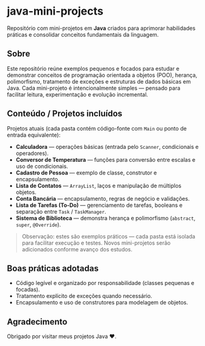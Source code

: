 # java-mini-projects

Repositório com mini-projetos em **Java** criados para aprimorar habilidades práticas e consolidar conceitos fundamentais da linguagem.

## Sobre

Este repositório reúne exemplos pequenos e focados para estudar e demonstrar conceitos de programação orientada a objetos (POO), herança, polimorfismo, tratamento de exceções e estruturas de dados básicas em Java. Cada mini-projeto é intencionalmente simples — pensado para facilitar leitura, experimentação e evolução incremental.

## Conteúdo / Projetos incluídos

Projetos atuais (cada pasta contém código-fonte com `Main` ou ponto de entrada equivalente):

- **Calculadora** — operações básicas (entrada pelo `Scanner`, condicionais e operadores).
- **Conversor de Temperatura** — funções para conversão entre escalas e uso de condicionais.
- **Cadastro de Pessoa** — exemplo de classe, construtor e encapsulamento.
- **Lista de Contatos** — `ArrayList`, laços e manipulação de múltiplos objetos.
- **Conta Bancária** — encapsulamento, regras de negócio e validações.
- **Lista de Tarefas (To-Do)** — gerenciamento de tarefas, booleans e separação entre `Task` / `TaskManager`.
- **Sistema de Biblioteca** — demonstra herança e polimorfismo (`abstract`, `super`, `@Override`).

> Observação: estes são exemplos práticos — cada pasta está isolada para facilitar execução e testes. Novos mini-projetos serão adicionados conforme avanço dos estudos.

## Boas práticas adotadas

- Código legível e organizado por responsabilidade (classes pequenas e focadas).
- Tratamento explícito de exceções quando necessário.
- Encapsulamento e uso de construtores para modelagem de objetos.

## Agradecimento

Obrigado por visitar meus projetos Java ❤️.

